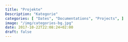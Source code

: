 ```yaml
---
title: "Projekte"
Description: "Kategorie"
categories: [ "Dates", "Documentations", "Projects", ]
image: "/img/categories-bg.jpg"
date: 2017-10-22T22:08:24+02:00
draft: false
---
```


